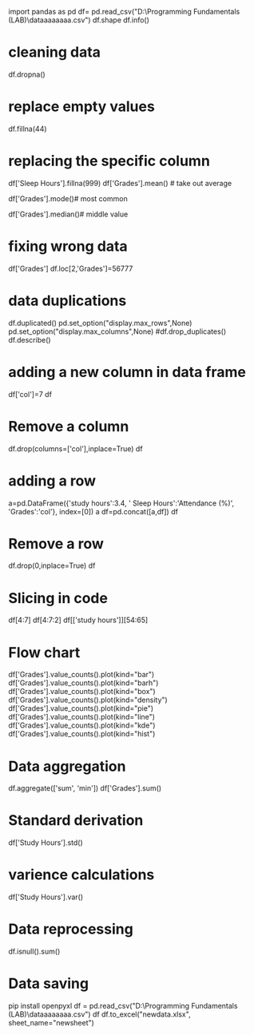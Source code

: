 import pandas as pd
df= pd.read_csv("D:\\Programming Fundamentals (LAB)\\dataaaaaaaa.csv")
df.shape
df.info()
# cleaning data
df.dropna()
# replace empty values
df.fillna(44)
# replacing the specific column
df['Sleep Hours'].fillna(999)
df['Grades'].mean() # take out average

df['Grades'].mode()# most common

df['Grades'].median()# middle value
# fixing wrong data
df['Grades']
df.loc[2,'Grades']=56777
# data duplications
df.duplicated()
pd.set_option("display.max_rows",None)
pd.set_option("display.max_columns",None)
#df.drop_duplicates()
df.describe()
# adding a new column in data frame
df['col']=7
df
# Remove a column
df.drop(columns=['col'],inplace=True)
df
# adding a row
a=pd.DataFrame({'study hours':3.4,
                '	Sleep Hours':'Attendance (%)',
                  'Grades':'col'},
                  index=[0])
a
df=pd.concat([a,df])
df
# Remove a row
df.drop(0,inplace=True)
df
# Slicing in code
df[4:7]
df[4:7:2]
df[['study hours']][54:65]
# Flow chart
df['Grades'].value_counts().plot(kind="bar")
df['Grades'].value_counts().plot(kind="barh")
df['Grades'].value_counts().plot(kind="box")
df['Grades'].value_counts().plot(kind="density")
df['Grades'].value_counts().plot(kind="pie")
df['Grades'].value_counts().plot(kind="line")
df['Grades'].value_counts().plot(kind="kde")
df['Grades'].value_counts().plot(kind="hist")
# Data aggregation
df.aggregate(['sum', 'min'])
df['Grades'].sum()
# Standard derivation
df['Study Hours'].std()
# varience calculations
df['Study Hours'].var()
# Data reprocessing
df.isnull().sum()
# Data saving
pip install openpyxl
df = pd.read_csv("D:\\Programming Fundamentals (LAB)\\dataaaaaaaa.csv")
df
df.to_excel("newdata.xlsx", sheet_name="newsheet")
